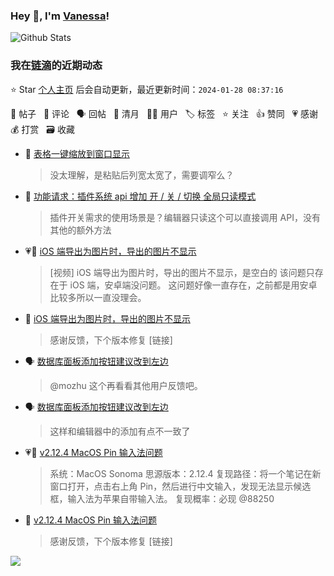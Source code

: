 ### Hey 👋, I'm [Vanessa](http://vanessa.b3log.org/)!

![Github Stats](https://github-readme-stats.vercel.app/api?username=Vanessa219&show_icons=true)

<!--events start -->

### 我在[链滴](https://ld246.com)的近期动态

⭐️ Star [个人主页](https://github.com/Vanessa219/Vanessa219) 后会自动更新，最近更新时间：`2024-01-28 08:37:16`

📝 帖子 &nbsp; 💬 评论 &nbsp; 🗣 回帖 &nbsp; 🌙 清月 &nbsp; 👨‍💻 用户 &nbsp; 🏷️ 标签 &nbsp; ⭐️ 关注 &nbsp; 👍 赞同 &nbsp; 💗 感谢 &nbsp; 💰 打赏 &nbsp; 🗃 收藏

* 💬 [表格一键缩放到窗口显示](https://ld246.com/article/1706314809821/comment/1706323925237#comments)

  > 没太理解，是粘贴后列宽太宽了，需要调窄么？
* 💬 [功能请求：插件系统 api 增加 开 / 关 / 切换 全局只读模式](https://ld246.com/article/1706274210261/comment/1706323142164#comments)

  > 插件开关需求的使用场景是？编辑器只读这个可以直接调用 API，没有其他的额外方法
* 💗📝 [iOS 端导出为图片时，导出的图片不显示](https://ld246.com/article/1706251883108)

  > [视频] iOS 端导出为图片时，导出的图片不显示，是空白的 该问题只存在于 iOS 端，安卓端没问题。 这问题好像一直存在，之前都是用安卓比较多所以一直没理会。
* 💬 [iOS 端导出为图片时，导出的图片不显示](https://ld246.com/article/1706251883108/comment/1706269740439#comments)

  > 感谢反馈，下个版本修复 [链接]
* 🗣 [数据库面板添加按钮建议改到左边](https://ld246.com/article/1706171082691/comment/1706189466538#comments)

  > @mozhu 这个再看看其他用户反馈吧。
* 🗣 [数据库面板添加按钮建议改到左边](https://ld246.com/article/1706171082691/comment/1706189466538#comments)

  > 这样和编辑器中的添加有点不一致了
* 💗📝 [v2.12.4 MacOS Pin 输入法问题](https://ld246.com/article/1706159865060)

  > 系统：MacOS Sonoma 思源版本：2.12.4 复现路径：将一个笔记在新窗口打开，点击右上角 Pin，然后进行中文输入，发现无法显示候选框，输入法为苹果自带输入法。 复现概率：必现 @88250
* 💬 [v2.12.4 MacOS Pin 输入法问题](https://ld246.com/article/1706159865060/comment/1706176807766#comments)

  > 感谢反馈，下个版本修复 [链接]


<!--events end -->

<a title="Hits" target="_blank" href="https://github.com/Vanessa219/Vanessa219"><img src="https://hits.b3log.org/Vanessa219/Vanessa219.svg"></a>
